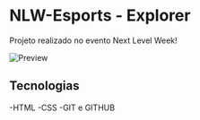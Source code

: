 # NLW-Esports - Explorer

Projeto realizado no evento Next Level Week!


![Preview](https://user-images.githubusercontent.com/110948353/190531486-0e73f989-8900-4c4b-b85a-2db94e1f8d8a.png)

## Tecnologias 
-HTML
-CSS
-GIT e GITHUB
